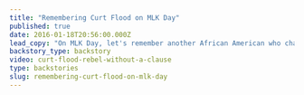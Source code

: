 ```yaml
---
title: "Remembering Curt Flood on MLK Day"
published: true
date: 2016-01-18T20:56:00.000Z
lead_copy: "On MLK Day, let's remember another African American who changed today's rules. Curt Flood took on the MLB and professional sports was never the same. Watch \"Rebel Without a Clause.\" "
backstory_type: backstory
video: curt-flood-rebel-without-a-clause
type: backstories
slug: remembering-curt-flood-on-mlk-day
---
```


